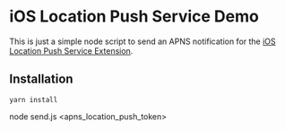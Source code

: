 # iOS Location Push Service Demo

This is just a simple node script to send an APNS notification for the [iOS Location Push Service Extension](https://developer.apple.com/documentation/corelocation/creating_a_location_push_service_extension?language=objc).

## Installation

```
yarn install

```

node send.js <apns_location_push_token>
```



